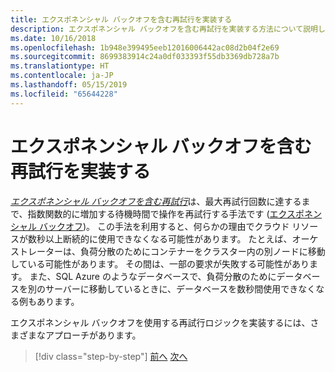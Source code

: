 ```yaml
---
title: エクスポネンシャル バックオフを含む再試行を実装する
description: エクスポネンシャル バックオフを含む再試行を実装する方法について説明します。
ms.date: 10/16/2018
ms.openlocfilehash: 1b948e399495eeb12016006442ac08d2b04f2e69
ms.sourcegitcommit: 8699383914c24a0df033393f55db3369db728a7b
ms.translationtype: HT
ms.contentlocale: ja-JP
ms.lasthandoff: 05/15/2019
ms.locfileid: "65644228"
---
```

# <a name="implement-retries-with-exponential-backoff"></a>エクスポネンシャル バックオフを含む再試行を実装する

[*エクスポネンシャル バックオフを含む再試行*](/azure/architecture/patterns/retry)は、最大再試行回数に達するまで、指数関数的に増加する待機時間で操作を再試行する手法です ([エクスポネンシャル バックオフ](https://en.wikipedia.org/wiki/Exponential_backoff))。 この手法を利用すると、何らかの理由でクラウド リソースが数秒以上断続的に使用できなくなる可能性があります。 たとえば、オーケストレーターは、負荷分散のためにコンテナーをクラスター内の別ノードに移動している可能性があります。 その間は、一部の要求が失敗する可能性があります。 また、SQL Azure のようなデータベースで、負荷分散のためにデータベースを別のサーバーに移動しているときに、データベースを数秒間使用できなくなる例もあります。

エクスポネンシャル バックオフを使用する再試行ロジックを実装するには、さまざまなアプローチがあります。

>[!div class="step-by-step"]
>[前へ](partial-failure-strategies.md)
>[次へ](implement-resilient-entity-framework-core-sql-connections.md)
